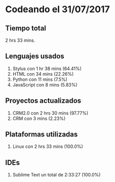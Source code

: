 # Codeando el 31/07/2017

## Tiempo total
2 hrs 33 mins.

## Lenguajes usados
1. Stylus con 1 hr 38 mins (64.41%)
1. HTML con 34 mins (22.26%)
1. Python con 11 mins (7.5%)
1. JavaScript con 8 mins (5.83%)

## Proyectos actualizados
1. CRM2.0 con 2 hrs 30 mins (97.77%)
1. CRM con 3 mins (2.23%)

## Plataformas utilizadas
1. Linux con 2 hrs 33 mins (100.0%)

## IDEs
1. Sublime Text un total de 2:33:27 (100.0%)
